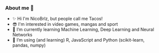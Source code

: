 ### About me 👋
 
- ✨ Hi I'm NicoBrlz, but people call me Tacos!
- 😎 I'm interested in video games, mangas and sport
- 🌱 I’m currently learning Machine Learning, Deep Learning and Neural Networks
- 🔭 I’m using (and learning) R, JavaScript and Python (scikit-learn, pandas, numpy)
